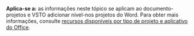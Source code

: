   **Aplica-se a:** as informações neste tópico se aplicam ao documento\-projetos e VSTO adicionar nível\-nos projetos do Word. Para obter mais informações, consulte [recursos disponíveis por tipo de projeto e aplicativo do Office](../../vsto/features-available-by-office-application-and-project-type.md).

  